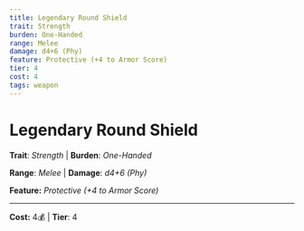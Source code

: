 ```yaml
---
title: Legendary Round Shield
trait: Strength
burden: One-Handed
range: Melee
damage: d4+6 (Phy)
feature: Protective (+4 to Armor Score)
tier: 4
cost: 4
tags: weapon
---
```

# Legendary Round Shield

**Trait**: _Strength_ | **Burden**: _One-Handed_

**Range**: _Melee_ | **Damage**: _d4+6 (Phy)_

**Feature:** _Protective (+4 to Armor Score)_

___
**Cost:** 4💰 | **Tier**: 4
